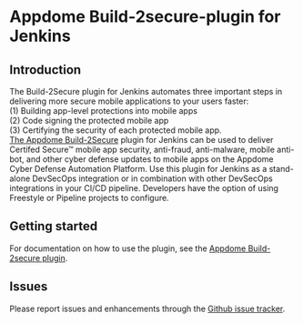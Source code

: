 # Appdome Build-2secure-plugin for Jenkins


## Introduction

The Build-2Secure plugin for Jenkins automates three important steps in delivering more secure mobile applications to your users faster: <br />
(1) Building app-level protections into mobile apps<br />
(2) Code signing the protected mobile app<br />
(3) Certifying the security of each protected mobile app.<br />
[The Appdome Build-2Secure](https://www.appdome.com) plugin for Jenkins can be used to deliver Certifed Secure™ mobile app security, anti-fraud, anti-malware, mobile anti-bot, and other cyber defense updates to mobile apps on the Appdome Cyber Defense Automation Platform. Use this plugin for Jenkins as a stand-alone DevSecOps integration or in combination with other DevSecOps integrations in your CI/CD pipeline. Developers have the option of using Freestyle or Pipeline projects to configure.


## Getting started

For documentation on how to use the plugin, see the [Appdome Build-2secure plugin](https://www.appdome.com/how-to/devsecops-automation-mobile-cicd/mobile-app-security-anti-fraud-cicd/use-appdome-build-2secure-plugin-for-jenkins/).

## Issues

Please report issues and enhancements through the [Github issue tracker](https://github.com/jenkinsci/appdome-build-2secure-plugin/issues/new/choose).
